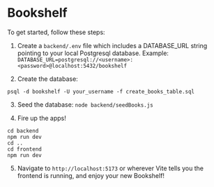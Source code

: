 # Bookshelf

To get started, follow these steps:

1) Create a `backend/.env` file which includes a DATABASE_URL string pointing to your local Postgresql database.
Example: `DATABASE_URL=postgresql://<username>:<password>@localhost:5432/bookshelf`

2) Create the database:
```
psql -d bookshelf -U your_username -f create_books_table.sql
```

3) Seed the database: `node backend/seedBooks.js`

4) Fire up the apps!
```
cd backend
npm run dev
cd ..
cd frontend
npm run dev
```

5) Navigate to `http://localhost:5173` or wherever Vite tells you the frontend is running, and enjoy your new Bookshelf! 
